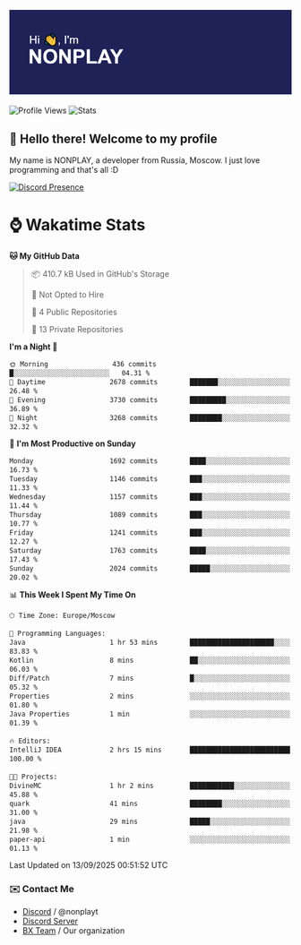![Discord Presence](./header.png)
<br></br>
![Profile Views](https://komarev.com/ghpvc/?username=NONPLAYT&color=blue&style=for-the-badge)
![Stats](https://img.shields.io/badge/0%25-OPTIMIZED-orange?style=for-the-badge)


## :wave: Hello there! Welcome to my profile

My name is NONPLAY, a developer from Russia, Moscow. I just love programming and that's all :D

[![Discord Presence](https://lanyard.cnrad.dev/api/597087584090587177?showDisplayName=true)](https://discord.com/users/597087584090587177) 

# ⌚ Wakatime Stats

<!--START_SECTION:waka-->
**🐱 My GitHub Data** 

> 📦 410.7 kB Used in GitHub's Storage 
 > 
> 🚫 Not Opted to Hire
 > 
> 📜 4 Public Repositories 
 > 
> 🔑 13 Private Repositories 
 > 
**I'm a Night 🦉** 

```text
🌞 Morning                436 commits         █░░░░░░░░░░░░░░░░░░░░░░░░   04.31 % 
🌆 Daytime                2678 commits        ███████░░░░░░░░░░░░░░░░░░   26.48 % 
🌃 Evening                3730 commits        █████████░░░░░░░░░░░░░░░░   36.89 % 
🌙 Night                  3268 commits        ████████░░░░░░░░░░░░░░░░░   32.32 % 
```
📅 **I'm Most Productive on Sunday** 

```text
Monday                   1692 commits        ████░░░░░░░░░░░░░░░░░░░░░   16.73 % 
Tuesday                  1146 commits        ███░░░░░░░░░░░░░░░░░░░░░░   11.33 % 
Wednesday                1157 commits        ███░░░░░░░░░░░░░░░░░░░░░░   11.44 % 
Thursday                 1089 commits        ███░░░░░░░░░░░░░░░░░░░░░░   10.77 % 
Friday                   1241 commits        ███░░░░░░░░░░░░░░░░░░░░░░   12.27 % 
Saturday                 1763 commits        ████░░░░░░░░░░░░░░░░░░░░░   17.43 % 
Sunday                   2024 commits        █████░░░░░░░░░░░░░░░░░░░░   20.02 % 
```


📊 **This Week I Spent My Time On** 

```text
🕑︎ Time Zone: Europe/Moscow

💬 Programming Languages: 
Java                     1 hr 53 mins        █████████████████████░░░░   83.83 % 
Kotlin                   8 mins              ██░░░░░░░░░░░░░░░░░░░░░░░   06.03 % 
Diff/Patch               7 mins              █░░░░░░░░░░░░░░░░░░░░░░░░   05.32 % 
Properties               2 mins              ░░░░░░░░░░░░░░░░░░░░░░░░░   01.80 % 
Java Properties          1 min               ░░░░░░░░░░░░░░░░░░░░░░░░░   01.39 % 

🔥 Editors: 
IntelliJ IDEA            2 hrs 15 mins       █████████████████████████   100.00 % 

🐱‍💻 Projects: 
DivineMC                 1 hr 2 mins         ███████████░░░░░░░░░░░░░░   45.88 % 
quark                    41 mins             ████████░░░░░░░░░░░░░░░░░   31.00 % 
java                     29 mins             █████░░░░░░░░░░░░░░░░░░░░   21.98 % 
paper-api                1 min               ░░░░░░░░░░░░░░░░░░░░░░░░░   01.13 % 
```


 Last Updated on 13/09/2025 00:51:52 UTC
<!--END_SECTION:waka-->

### ✉️ Contact Me

- [Discord](https://discord.com/users/597087584090587177) / @nonplayt
- [Discord Server](https://discord.gg/qNyybSSPm5)
- [BX Team](https://github.com/BX-Team) / Our organization
